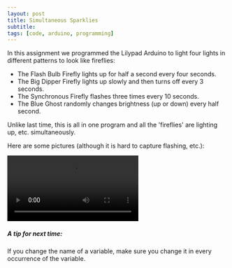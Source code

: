 ```yaml
---
layout: post
title: Simultaneous Sparklies
subtitle:
tags: [code, arduino, programming]
---
```


In this assignment we programmed the Lilypad Arduino to light four lights in different patterns to look like fireflies:
- The Flash Bulb Firefly lights up for half a second every four seconds.
- The Big Dipper Firefly lights up slowly and then turns off every 3 seconds.
- The Synchronous Firefly flashes three times every 10 seconds.
- The Blue Ghost randomly changes brightness (up or down) every half second.

Unlike last time, this is all in one program and all the 'fireflies' are lighting up, etc. simultaneously.

Here are some pictures (although it is hard to capture flashing, etc.):

![Simultaneous Sparklies](https://21mdr1.github.io/img/simultaneous-sparklies.mp4)



##### A tip for next time:
If you change the name of a variable, make sure you change it in every occurrence of the variable.
